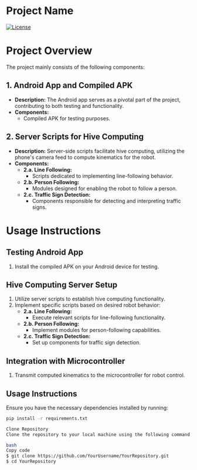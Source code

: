 # Project Name

[![License](https://img.shields.io/badge/license-MIT-blue.svg)](LICENSE)

# Project Overview

The project mainly consists of the following components:

## 1. Android App and Compiled APK
- **Description:** The Android app serves as a pivotal part of the project, contributing to both testing and functionality.
- **Components:**
  - Compiled APK for testing purposes.

## 2. Server Scripts for Hive Computing
- **Description:** Server-side scripts facilitate hive computing, utilizing the phone's camera feed to compute kinematics for the robot.
- **Components:**
  - **2.a. Line Following:**
    - Scripts dedicated to implementing line-following behavior.
  - **2.b. Person Following:**
    - Modules designed for enabling the robot to follow a person.
  - **2.c. Traffic Sign Detection:**
    - Components responsible for detecting and interpreting traffic signs.

# Usage Instructions

## Testing Android App
1. Install the compiled APK on your Android device for testing.

## Hive Computing Server Setup
1. Utilize server scripts to establish hive computing functionality.
2. Implement specific scripts based on desired robot behavior:
   - **2.a. Line Following:**
     - Execute relevant scripts for line-following functionality.
   - **2.b. Person Following:**
     - Implement modules for person-following capabilities.
   - **2.c. Traffic Sign Detection:**
     - Set up components for traffic sign detection.

## Integration with Microcontroller
1. Transmit computed kinematics to the microcontroller for robot control.

## Usage Instructions

Ensure you have the necessary dependencies installed by running:

```bash
pip install -r requirements.txt

Clone Repository
Clone the repository to your local machine using the following command:

bash
Copy code
$ git clone https://github.com/YourUsername/YourRepository.git
$ cd YourRepository
